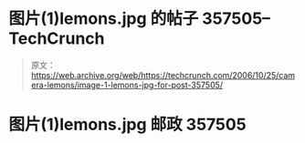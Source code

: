 # 图片(1)lemons.jpg 的帖子 357505–TechCrunch

> 原文：<https://web.archive.org/web/https://techcrunch.com/2006/10/25/camera-lemons/image-1-lemons-jpg-for-post-357505/>

# 图片(1)lemons.jpg 邮政 357505